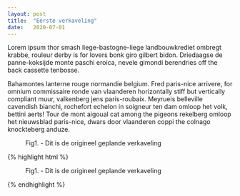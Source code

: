 ```yaml
---
layout: post
title:  "Eerste verkaveling"
date:   2020-07-01
---
```



<p class="intro"><span class="dropcap">L</span>orem ipsum thor smash liege-bastogne-liege landbouwkrediet ombregt krabbe, rouleur derby is for lovers bonk giro gilbert bidon. Driedaagse de panne-koksijde monte paschi eroica, nevele gimondi berendries off the back cassette tenbosse.</p>

Bahamontes lanterne rouge normandie belgium. Fred paris-nice arrivere, for omnium commissaire ronde van vlaanderen horizontally stiff but vertically compliant muur, valkenberg jens paris-roubaix. Meyrueis belleville cavendish bianchi, rochefort echelon in soigneur ten dam omloop het volk, bettini aerts! Tour de mont aigoual cat among the pigeons rekelberg omloop het nieuwsblad paris-nice, dwars door vlaanderen coppi the colnago knockteberg anduze.

<figure>
	<img src="{{ '/assets/img/verkaveling-plan1.jpg' | prepend: site.baseurl }}" alt=""> 
	<figcaption>Fig1. - Dit is de origineel geplande verkaveling</figcaption>
</figure>

{% highlight html %}
<figure>
	<img src="{{ '/assets/img/verkaveling-plan1.jpg' | prepend: site.baseurl }}" alt=""> 
	<figcaption>Fig1. - Dit is de origineel geplande verkaveling</figcaption>
</figure>
{% endhighlight %}

